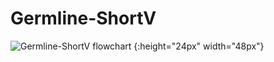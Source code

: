 # Germline-ShortV

![Germline-ShortV flowchart](https://user-images.githubusercontent.com/49257820/87390949-2b253080-c5ed-11ea-83a2-b559c0c4df2e.png)
{:height="24px" width="48px"}
